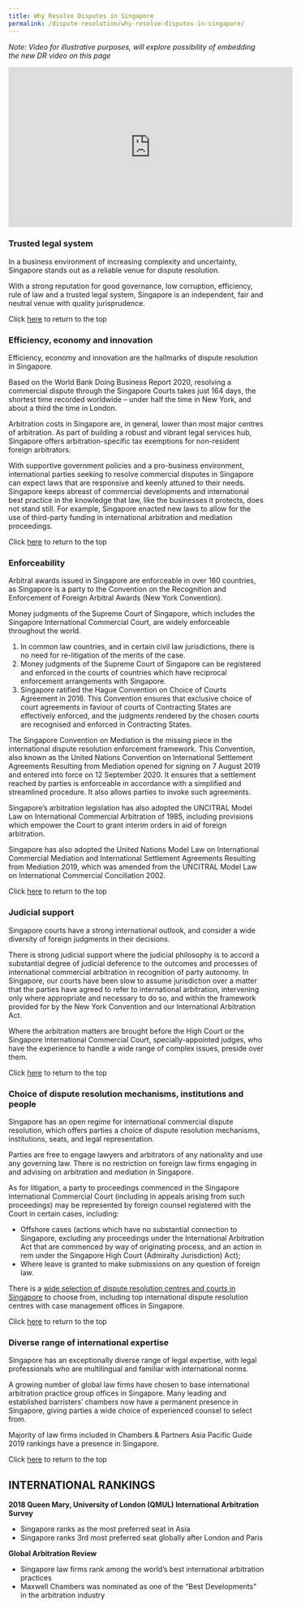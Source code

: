```yaml
---
title: Why Resolve Disputes in Singapore
permalink: /dispute-resolution/why-resolve-disputes-in-singapore/
---
```


*Note: Video for illustrative purposes, will explore possibility of embedding the new DR video on this page*
<iframe width="560" height="315" src="https://www.youtube.com/embed/CnO9jgl7kIE" frameborder="0" allow="accelerometer; autoplay; clipboard-write; encrypted-media; gyroscope; picture-in-picture" allowfullscreen></iframe>

### Trusted legal system

In a business environment of increasing complexity and uncertainty, Singapore stands out as a reliable venue for dispute resolution.

With a strong reputation for good governance, low corruption, efficiency, rule of law and a trusted legal system, Singapore is an independent, fair and neutral venue with quality jurisprudence.


Click [here](#top) to return to the top


### Efficiency, economy and innovation

Efficiency, economy and innovation are the hallmarks of dispute resolution in Singapore.

Based on the World Bank Doing Business Report 2020, resolving a commercial dispute through the Singapore Courts takes just 164 days, the shortest time recorded worldwide – under half the time in New York, and about a third the time in London.

Arbitration costs in Singapore are, in general, lower than most major centres of arbitration. As part of building a robust and vibrant legal services hub, Singapore offers arbitration-specific tax exemptions for non-resident foreign arbitrators.

With supportive government policies and a pro-business environment, international parties seeking to resolve commercial disputes in Singapore can expect laws that are responsive and keenly attuned to their needs. Singapore keeps abreast of commercial developments and international best practice in the knowledge that law, like the businesses it protects, does not stand still. For example, Singapore enacted new laws to allow for the use of  third-party funding  in international arbitration and mediation proceedings.


Click [here](#top) to return to the top


### Enforceability

Arbitral awards issued in Singapore are enforceable in over 160 countries, as Singapore is a party to the Convention on the Recognition and Enforcement of Foreign Arbitral Awards (New York Convention).

Money judgments of the Supreme Court of Singapore, which includes the Singapore International Commercial Court, are widely enforceable throughout the world.

1. In common law countries, and in certain civil law jurisdictions, there is no need for re-litigation of the merits of the case.
2. Money judgments of the Supreme Court of Singapore can be registered and enforced in the courts of countries which have reciprocal enforcement arrangements with Singapore. 
3. Singapore ratified the Hague Convention on Choice of Courts Agreement in 2016. This Convention ensures that exclusive choice of court agreements in faviour of courts of Contracting States are effectively enforced, and the judgments rendered by the chosen courts are recognised and enforced in Contracting States.

The Singapore Convention on Mediation is the missing piece in the international dispute resolution enforcement framework. This Convention, also known as the United Nations Convention on International Settlement Agreements Resulting from Mediation opened for signing on 7 August 2019 and entered into force on 12 September 2020. It ensures that a settlement reached by parties is enforceable in accordance with a simplified and streamlined procedure. It also allows parties to invoke such agreements.

Singapore’s arbitration legislation has also adopted the UNCITRAL Model Law on International Commercial Arbitration of 1985, including provisions which empower the Court to grant interim orders in aid of foreign arbitration.

Singapore has also adopted the United Nations Model Law on International Commercial Mediation and International Settlement Agreements Resulting from Mediation 2019, which was amended from the UNCITRAL Model Law on International Commercial Conciliation 2002.

Click [here](#top) to return to the top


### Judicial support

Singapore courts have a strong international outlook, and consider a wide diversity of foreign judgments in their decisions.

There is strong judicial support  where the judicial philosophy is to accord a substantial degree of judicial deference to the outcomes and processes of international commercial arbitration in recognition of party autonomy. In Singapore, our courts have been slow to assume jurisdiction over a matter that the parties have agreed to refer to international arbitration, intervening only where appropriate and necessary to do so, and within the framework provided for by the New York Convention and our International Arbitration Act.

Where the arbitration matters are brought before the High Court or the Singapore International Commercial Court, specially-appointed judges, who have the experience to handle a wide range of complex issues, preside over them.

Click [here](#top) to return to the top

### Choice of dispute resolution mechanisms, institutions and people

Singapore has an open regime for international commercial dispute resolution, which offers parties a choice of dispute resolution mechanisms, institutions, seats, and legal representation.

Parties are free to engage lawyers and arbitrators of any nationality and use any governing law. There is no restriction on foreign law firms engaging in and advising on arbitration and mediation in Singapore.

As for litigation, a party to proceedings commenced in the Singapore International Commercial Court (including in appeals arising from such proceedings) may be represented by foreign counsel registered with the Court in certain cases, including:

- Offshore cases (actions which have no substantial connection to Singapore, excluding any proceedings under the International Arbitration Act that are commenced by way of originating process, and an action in rem under the Singapore High Court (Admiralty Jurisdiction) Act);
- Where leave is granted to make submissions on any question of foreign law.

There is a [wide selection of dispute resolution centres and courts in Singapore](/dispute-resolution/integrated-dispute-resolution-facilities/) to choose from, including top international dispute resolution centres with case management offices in Singapore.

Click [here](#top) to return to the top

### Diverse range of international expertise

Singapore has an exceptionally diverse range of legal expertise, with legal professionals who are multilingual and familiar with international norms.

A growing number of global law firms have chosen to base international arbitration practice group offices in Singapore. Many leading and established barristers’ chambers now have a permanent presence in Singapore, giving parties a wide choice of experienced counsel to select from.

Majority of law firms included in Chambers & Partners Asia Pacific Guide 2019 rankings  have a presence in Singapore.

Click [here](#top) to return to the top

## INTERNATIONAL RANKINGS

**2018 Queen Mary, University of London (QMUL) International Arbitration Survey**

- Singapore ranks as the most preferred seat in Asia
- Singapore ranks 3rd most preferred seat globally after London and Paris 

**Global Arbitration Review**

- Singapore law firms rank among the world’s best international arbitration practices
- Maxwell Chambers was nominated as one of the “Best Developments” in the arbitration industry
